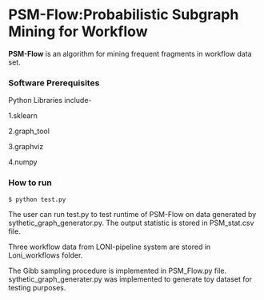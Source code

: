 # PSM-Flow:Probabilistic Subgraph Mining for Workflow
**PSM-Flow** is an algorithm for mining frequent fragments in workflow data set.
### Software Prerequisites
Python Libraries include-

1.sklearn

2.graph_tool

3.graphviz

4.numpy

### How to run

```
$ python test.py 
```
The user can run test.py to test runtime of PSM-Flow on data generated by sythetic_graph_generator.py. The output statistic is stored in PSM_stat.csv file.

Three workflow data from LONI-pipeline system are stored in Loni_workflows folder.

The Gibb sampling procedure is implemented in PSM_Flow.py file. 
sythetic_graph_generater.py was implemented to generate toy dataset for testing purposes.


